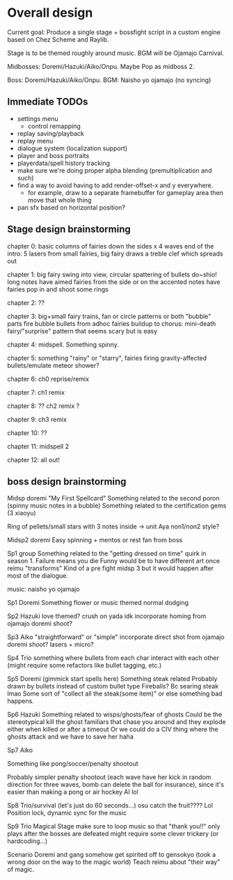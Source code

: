 # Overall design
Current goal: Produce a single stage + bossfight script in a custom engine based on Chez
Scheme and Raylib.

Stage is to be themed roughly around music. BGM will be Ojamajo Carnival.

Midbosses: Doremi/Hazuki/Aiko/Onpu. Maybe Pop as midboss 2.

Boss: Doremi/Hazuki/Aiko/Onpu. BGM: Naisho yo ojamajo (no syncing)

## Immediate TODOs
* settings menu
  * control remapping
* replay saving/playback
* replay menu
* dialogue system (localization support)
* player and boss portraits
* playerdata/spell history tracking
* make sure we're doing proper alpha blending (premultiplication and such)
* find a way to avoid having to add render-offset-x and y everywhere.
  * for example, draw to a separate framebuffer for gameplay area then move that whole thing
* pan sfx based on horizontal position?

## Stage design brainstorming

chapter 0: basic columns of fairies down the sides x 4 waves
end of the intro: 5 lasers from small fairies,
big fairy draws a treble clef which spreads out

chapter 1:
big fairy swing into view, circular spattering of bullets
do~shio! long notes have aimed fairies from the side
or on the accented notes have fairies pop in and shoot some rings

chapter 2:
??

chapter 3:
big+small fairy trains, fan or circle patterns or both
"bubble" parts fire bubble bullets from adhoc fairies
buildup to chorus: mini-death fairy/"surprise" pattern that seems scary but is easy

chapter 4: midspell. Something spinny.

chapter 5: something "rainy" or "starry", fairies firing gravity-affected bullets/emulate
meteor shower?

chapter 6: ch0 reprise/remix

chapter 7: ch1 remix

chapter 8: ?? ch2 remix ?

chapter 9: ch3 remix

chapter 10: ??

chapter 11: midspell 2

chapter 12: all out!

## boss design brainstorming

Midsp doremi
"My First Spellcard"
Something related to the second poron (spinny music notes in a bubble)
Something related to the certification gems (3 xiaoyu)

Ring of pellets/small stars with 3 notes inside -> unit
Aya non1/non2 style?

Midsp2 doremi
Easy spinning + mentos or rest fan from boss

Sp1 group
Something related to the "getting dressed on time" quirk in season 1. Failure means you die
Funny would be to have different art once reimu "transforms"
Kind of a pre fight midsp 3 but it would happen after most of the dialogue.

music: naisho yo ojamajo

Sp1 Doremi 
Something flower or music themed normal dodging

Sp2 Hazuki
love themed? crush on yada idk
incorporate homing from ojamajo doremi shoot?

Sp3 Aiko
"straightforward" or "simple"
incorporate direct shot from ojamajo doremi shoot?
lasers + micro?

Sp4 Trio
something where bullets from each char interact with each other
(might require some refactors like bullet tagging, etc.)

Sp5 Doremi (gimmick start spells here)
Something steak related
Probably drawn by bullets instead of custom bullet type
Fireballs? Bc searing steak lmao
Some sort of "collect all the steak(some item)" or else something bad happens.

Sp6 Hazuki
Something related to wisps/ghosts/fear of ghosts
Could be the stereotypical kill the ghost familiars that chase you around and they explode either when killed or after a timeout
Or we could do a CIV thing where the ghosts attack and we have to save her haha

Sp7 Aiko

Something like pong/soccer/penalty shootout

Probably simpler penalty shootout (each wave have her kick in random direction for three
waves, bomb can delete the ball for insurance), since it's easier than making a pong or
air hockey AI lol

Sp8 Trio/survival (let's just do 60 seconds...)
osu catch the fruit???? Lol
Position lock, dynamic sync for the music

Sp9 Trio
Magical Stage
make sure to loop music so that "thank you!!" only plays after the bosses are defeated
might require some clever trickery (or hardcoding...)

Scenario
Doremi and gang somehow get spirited off to gensokyo (took a wrong door on the way to the
magic world)
Teach reimu about "their way" of magic.
